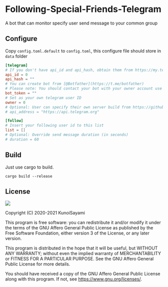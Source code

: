 # Following-Special-Friends-Telegram

A bot that can monitor specify user send message to your common group

## Configure

Copy `config.toml.default` to `config.toml`, this configure file should store in `data` folder
```toml
[telegram]
# If you don't have api_id and api_hash, obtain them from https://my.telegram.org/apps
api_id = 0
api_hash = ""
# You can create bot from [@Botfather](https://t.me/botfather)
# Please note: You should contact your bot with your owner account use `/start` command at least once
bot_token = ""
# Set as your own telegram user ID
owner = 0
# Optional: User can specify their own server build from https://github.com/tdlib/telegram-bot-api
# api_address = "https://api.telegram.org"

[follow]
# Insert your following user id to this list
list = []
# Optional: Override send message duration (in seconds)
# duration = 60
```

## Build

Just use cargo to build.

```shell
cargo build --release
```

## License

[![](https://www.gnu.org/graphics/agplv3-155x51.png)](https://www.gnu.org/licenses/agpl-3.0.txt)

Copyright (C) 2020-2021 KunoiSayami

This program is free software: you can redistribute it and/or modify it under the terms of the GNU Affero General Public License as published by the Free Software Foundation, either version 3 of the License, or any later version.

This program is distributed in the hope that it will be useful, but WITHOUT ANY WARRANTY; without even the implied warranty of MERCHANTABILITY or FITNESS FOR A PARTICULAR PURPOSE. See the GNU Affero General Public License for more details.

You should have received a copy of the GNU Affero General Public License along with this program. If not, see <https://www.gnu.org/licenses/>.
